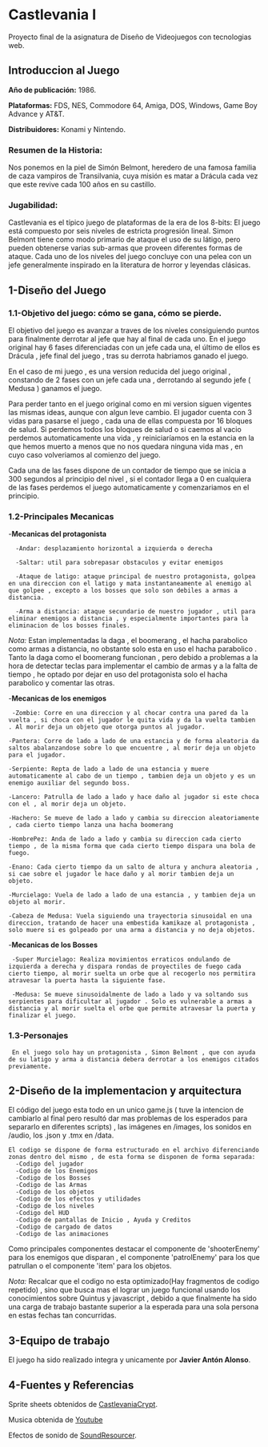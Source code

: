 # Castlevania I
Proyecto final de la asignatura de Diseño de Videojuegos con tecnologias web.
## Introduccion al Juego
  **Año de publicación:** 1986.
  
  **Plataformas:** FDS, NES, Commodore 64, Amiga, DOS, Windows, Game Boy Advance y AT&T. 
  
  **Distribuidores:**  Konami y Nintendo. 
  
  ### Resumen de la Historia: 
  Nos ponemos en la piel de Simón Belmont, heredero de una famosa familia de caza vampiros de Transilvania, cuya    misión es matar a Drácula cada vez que este revive cada 100 años en su castillo.
  ### Jugabilidad:
  Castlevania es el típico juego de plataformas de la era de los 8-bits: El juego está compuesto por seis niveles de estricta progresión lineal. Simon Belmont tiene como modo primario de ataque el uso de su látigo, pero pueden obtenerse varias sub-armas que proveen diferentes formas de ataque. Cada uno de los niveles del juego concluye con una pelea con un jefe generalmente inspirado en la literatura de horror y leyendas clásicas. 
## 1-Diseño del Juego
   ### 1.1-Objetivo del juego: cómo se gana, cómo se pierde.
   El objetivo del juego es avanzar a traves de los niveles consiguiendo puntos para finalmente  derrotar al jefe que hay al final de cada uno. En el juego original hay 6 fases diferenciadas con un jefe cada una, el último de  ellos es Drácula , jefe final del juego , tras su derrota habriamos ganado el juego. 
   
   En el caso de mi juego , es una version reducida del juego original , constando de 2 fases con un jefe cada una , derrotando al segundo jefe ( Medusa ) ganamos el juego.
   
   Para perder tanto en el juego original como en mi version siguen vigentes las mismas ideas, aunque con algun leve cambio. El jugador cuenta con 3 vidas para pasarse el juego , cada una de ellas compuesta por 16 bloques de salud. Si perdemos todos los bloques de salud o si caemos al vacio perdemos automaticamente una vida , y reiniciaríamos en la estancia en la que hemos muerto a menos que no nos quedara ninguna vida mas , en cuyo caso volveriamos al comienzo del juego.
   
   Cada una de las fases dispone de un contador de tiempo que se inicia a 300 segundos al principio del nivel , si el contador llega a 0 en cualquiera de las fases perdemos el juego automaticamente y comenzariamos en el principio.
   ### 1.2-Principales Mecanicas
   -**Mecanicas del protagonista** 
   
      -Andar: desplazamiento horizontal a izquierda o derecha
      
      -Saltar: util para sobrepasar obstaculos y evitar enemigos
      
      -Ataque de latigo: ataque principal de nuestro protagonista, golpea en una direccion con el latigo y mata instantaneamente al enemigo al que golpee , excepto a los bosses que solo son debiles a armas a distancia.
      
      -Arma a distancia: ataque secundario de nuestro jugador , util para eliminar enemigos a distancia , y especialmente importantes para la eliminacion de los bosses finales.
      
   *Nota:* Estan implementadas la daga , el boomerang , el hacha parabolico como armas a distancia, no obstante solo esta en uso el hacha parabolico . Tanto la daga como el boomerang funcionan , pero debido a problemas a la hora de detectar teclas para implementar el cambio de armas y a la falta de tiempo , he optado por dejar en uso del protagonista solo el hacha parabolico y comentar las otras.
      
   -**Mecanicas de los enemigos**   
   
     -Zombie: Corre en una direccion y al chocar contra una pared da la vuelta , si choca con el jugador le quita vida y da la vuelta tambien . Al morir deja un objeto que otorga puntos al jugador.
       
    -Pantera: Corre de lado a lado de una estancia y de forma aleatoria da saltos abalanzandose sobre lo que encuentre , al morir deja un objeto para el jugador.
   
    -Serpiente: Repta de lado a lado de una estancia y muere automaticamente al cabo de un tiempo , tambien deja un objeto y es un enemigo auxiliar del segundo boss.
   
    -Lancero: Patrulla de lado a lado y hace daño al jugador si este choca con el , al morir deja un objeto.
   
    -Hachero: Se mueve de lado a lado y cambia su direccion aleatoriamente , cada cierto tiempo lanza una hacha boomerang 
   
    -HombrePez: Anda de lado a lado y cambia su direccion cada cierto tiempo , de la misma forma que cada cierto tiempo dispara una bola de fuego.
   
    -Enano: Cada cierto tiempo da un salto de altura y anchura aleatoria , si cae sobre el jugador le hace daño y al morir tambien deja un objeto.
   
    -Murcielago: Vuela de lado a lado de una estancia , y tambien deja un objeto al morir.
   
    -Cabeza de Medusa: Vuela siguiendo una trayectoria sinusoidal en una direccion, tratando de hacer una embestida kamikaze al protagonista , solo muere si es golpeado por una arma a distancia y no deja objetos.
   
   -**Mecanicas de los Bosses**   
   
     -Super Murcielago: Realiza movimientos erraticos ondulando de izquierda a derecha y dispara rondas de proyectiles de fuego cada cierto tiempo, al morir suelta un orbe que al recogerlo nos permitira atravesar la puerta hasta la siguiente fase.
     
     -Medusa: Se mueve sinusoidalmente de lado a lado y va soltando sus serpientes para dificultar al jugador . Solo es vulnerable a armas a distancia y al morir suelta el orbe que permite atravesar la puerta y finalizar el juego.
   ### 1.3-Personajes
     En el juego solo hay un protagonista , Simon Belmont , que con ayuda de su latigo y arma a distancia debera derrotar a los enemigos citados previamente.
## 2-Diseño de la implementacion y arquitectura

   El código del juego esta todo  en un unico  game.js ( tuve la intencion de cambiarlo al final  pero resultó dar mas problemas de los esperados para separarlo en diferentes scripts) , las imágenes en /images, los sonidos en /audio,  los .json y .tmx en /data.
    
    El codigo se dispone de forma estructurado en el archivo diferenciando zonas dentro del mismo , de esta forma se disponen de forma separada:
      -Codigo del jugador 
      -Codigo de los Enemigos
      -Codigo de los Bosses
      -Codigo de las Armas
      -Codigo de los objetos
      -Codigo de los efectos y utilidades
      -Codigo de los niveles
      -Codigo del HUD
      -Codigo de pantallas de Inicio , Ayuda y Creditos
      -Codigo de cargado de datos
      -Codigo de las animaciones  

   Como principales componentes destacar el componente de 'shooterEnemy' para los enemigos que disparan , el componente 'patrolEnemy' para los que patrullan o el componente 'item' para los objetos.
   
   *Nota:* Recalcar que el codigo no esta optimizado(Hay fragmentos de codigo repetido) , sino que busca mas el lograr un juego funcional usando los conocimientos sobre Quintus y javascript , debido a que finalmente ha sido una carga de trabajo bastante superior a la esperada para una sola persona en estas fechas tan concurridas. 
   
 ## 3-Equipo de trabajo
 
   El juego ha sido realizado integra y unicamente por **Javier Antón Alonso**.
    
 ## 4-Fuentes y Referencias 
 
   Sprite sheets obtenidos de [CastlevaniaCrypt](http://www.castlevaniacrypt.com/cv).
   
   Musica obtenida de  [Youtube](https://www.youtube.com/watch?v=AIu4gRqhdlo&list=PL8475D168894529C1)
   
   Efectos de sonido de [SoundResourcer](https://www.sounds-resource.com/nes/vania/).
